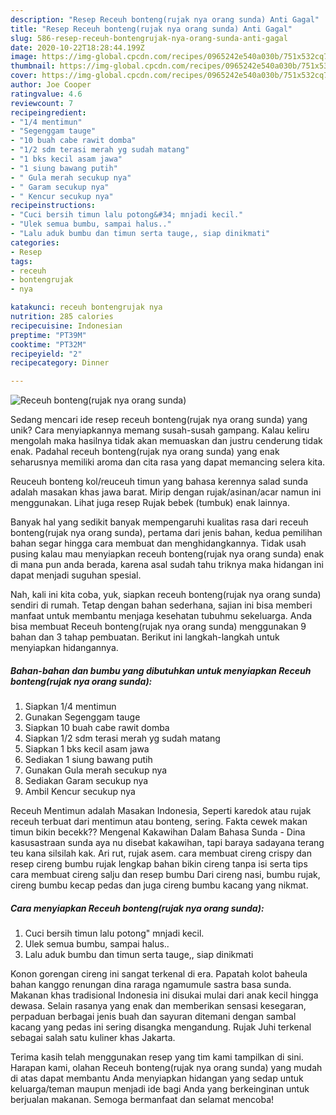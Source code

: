 ```yaml
---
description: "Resep Receuh bonteng(rujak nya orang sunda) Anti Gagal"
title: "Resep Receuh bonteng(rujak nya orang sunda) Anti Gagal"
slug: 586-resep-receuh-bontengrujak-nya-orang-sunda-anti-gagal
date: 2020-10-22T18:28:44.199Z
image: https://img-global.cpcdn.com/recipes/0965242e540a030b/751x532cq70/receuh-bontengrujak-nya-orang-sunda-foto-resep-utama.jpg
thumbnail: https://img-global.cpcdn.com/recipes/0965242e540a030b/751x532cq70/receuh-bontengrujak-nya-orang-sunda-foto-resep-utama.jpg
cover: https://img-global.cpcdn.com/recipes/0965242e540a030b/751x532cq70/receuh-bontengrujak-nya-orang-sunda-foto-resep-utama.jpg
author: Joe Cooper
ratingvalue: 4.6
reviewcount: 7
recipeingredient:
- "1/4 mentimun"
- "Segenggam tauge"
- "10 buah cabe rawit domba"
- "1/2 sdm terasi merah yg sudah matang"
- "1 bks kecil asam jawa"
- "1 siung bawang putih"
- " Gula merah secukup nya"
- " Garam secukup nya"
- " Kencur secukup nya"
recipeinstructions:
- "Cuci bersih timun lalu potong&#34; mnjadi kecil."
- "Ulek semua bumbu, sampai halus.."
- "Lalu aduk bumbu dan timun serta tauge,, siap dinikmati"
categories:
- Resep
tags:
- receuh
- bontengrujak
- nya

katakunci: receuh bontengrujak nya 
nutrition: 285 calories
recipecuisine: Indonesian
preptime: "PT39M"
cooktime: "PT32M"
recipeyield: "2"
recipecategory: Dinner

---
```



![Receuh bonteng(rujak nya orang sunda)](https://img-global.cpcdn.com/recipes/0965242e540a030b/751x532cq70/receuh-bontengrujak-nya-orang-sunda-foto-resep-utama.jpg)

Sedang mencari ide resep receuh bonteng(rujak nya orang sunda) yang unik? Cara menyiapkannya memang susah-susah gampang. Kalau keliru mengolah maka hasilnya tidak akan memuaskan dan justru cenderung tidak enak. Padahal receuh bonteng(rujak nya orang sunda) yang enak seharusnya memiliki aroma dan cita rasa yang dapat memancing selera kita.

Reuceuh bonteng kol/reuceuh timun yang bahasa kerennya salad sunda adalah masakan khas jawa barat. Mirip dengan rujak/asinan/acar namun ini menggunakan. Lihat juga resep Rujak bebek (tumbuk) enak lainnya.

Banyak hal yang sedikit banyak mempengaruhi kualitas rasa dari receuh bonteng(rujak nya orang sunda), pertama dari jenis bahan, kedua pemilihan bahan segar hingga cara membuat dan menghidangkannya. Tidak usah pusing kalau mau menyiapkan receuh bonteng(rujak nya orang sunda) enak di mana pun anda berada, karena asal sudah tahu triknya maka hidangan ini dapat menjadi suguhan spesial.


Nah, kali ini kita coba, yuk, siapkan receuh bonteng(rujak nya orang sunda) sendiri di rumah. Tetap dengan bahan sederhana, sajian ini bisa memberi manfaat untuk membantu menjaga kesehatan tubuhmu sekeluarga. Anda bisa membuat Receuh bonteng(rujak nya orang sunda) menggunakan 9 bahan dan 3 tahap pembuatan. Berikut ini langkah-langkah untuk menyiapkan hidangannya.

<!--inarticleads1-->

##### Bahan-bahan dan bumbu yang dibutuhkan untuk menyiapkan Receuh bonteng(rujak nya orang sunda):

1. Siapkan 1/4 mentimun
1. Gunakan Segenggam tauge
1. Siapkan 10 buah cabe rawit domba
1. Siapkan 1/2 sdm terasi merah yg sudah matang
1. Siapkan 1 bks kecil asam jawa
1. Sediakan 1 siung bawang putih
1. Gunakan  Gula merah secukup nya
1. Sediakan  Garam secukup nya
1. Ambil  Kencur secukup nya


Receuh Mentimun adalah Masakan Indonesia, Seperti karedok atau rujak receuh terbuat dari mentimun atau bonteng, sering. Fakta cewek makan timun bikin becekk?? Mengenal Kakawihan Dalam Bahasa Sunda - Dina kasusastraan sunda aya nu disebat kakawihan, tapi baraya sadayana terang teu kana silsilah kak. Ari rut, rujak asem. cara membuat cireng crispy dan resep cireng bumbu rujak lengkap bahan bikin cireng tanpa isi serta tips cara membuat cireng salju dan resep bumbu Dari cireng nasi, bumbu rujak, cireng bumbu kecap pedas dan juga cireng bumbu kacang yang nikmat. 

<!--inarticleads2-->

##### Cara menyiapkan Receuh bonteng(rujak nya orang sunda):

1. Cuci bersih timun lalu potong&#34; mnjadi kecil.
1. Ulek semua bumbu, sampai halus..
1. Lalu aduk bumbu dan timun serta tauge,, siap dinikmati


Konon gorengan cireng ini sangat terkenal di era. Papatah kolot baheula bahan kanggo renungan dina raraga ngamumule sastra basa sunda. Makanan khas tradisional Indonesia ini disukai mulai dari anak kecil hingga dewasa. Selain rasanya yang enak dan memberikan sensasi kesegaran, perpaduan berbagai jenis buah dan sayuran ditemani dengan sambal kacang yang pedas ini sering disangka mengandung. Rujak Juhi terkenal sebagai salah satu kuliner khas Jakarta. 

Terima kasih telah menggunakan resep yang tim kami tampilkan di sini. Harapan kami, olahan Receuh bonteng(rujak nya orang sunda) yang mudah di atas dapat membantu Anda menyiapkan hidangan yang sedap untuk keluarga/teman maupun menjadi ide bagi Anda yang berkeinginan untuk berjualan makanan. Semoga bermanfaat dan selamat mencoba!
